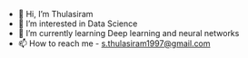 - 👋 Hi, I’m Thulasiram
- 👀 I’m interested in Data Science
- 🌱 I’m currently learning Deep learning and neural networks
- 📫 How to reach me - s.thulasiram1997@gmail.com

<!---
Thulasirobocop/Thulasirobocop is a ✨ special ✨ repository because its `README.md` (this file) appears on your GitHub profile.
You can click the Preview link to take a look at your changes.
--->

